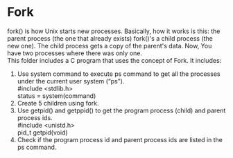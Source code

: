 # Fork
fork() is how Unix starts new processes. Basically, how it works is this: the parent process (the one that already exists) fork()'s
a child process (the new one). The child process gets a copy of the parent's data. Now, You have two
processes where there was only one.  
This folder includes a C program that uses the concept of Fork. It includes:
1. Use system command to execute ps command to get all the processes under the current user system (“ps”).  
  #include <stdlib.h>  
  status = system(command)
2. Create 5 children using fork.
3. Use getpid() and getppid() to get the program process (child) and parent process ids.  
  #include <unistd.h>  
  pid_t getpid(void)
4. Check if the program process id and parent process ids are listed in the ps command.  

  
